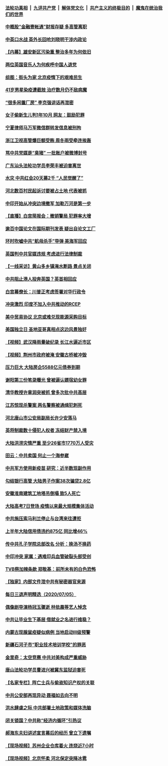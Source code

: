 

####  [法轮功真相](../../../../basic/blob/master/README.md?t=07070702) &nbsp;|&nbsp; [九评共产党](../../../../9ping.md/blob/master/README.md?t=07070702) &nbsp;|&nbsp; [解体党文化](../../../../jtdwh.md/blob/master/README.md?t=07070702)  &nbsp;|&nbsp; [共产主义的终极目的](../../../../gczydzjmd.md/blob/master/README.md?t=07070702) &nbsp;|&nbsp; [魔鬼在统治我们的世界](../../../../mgztzwmdsj.md/blob/master/README.md?t=07070702) 

#### [中概股“金融壹帐通”财报存疑 多高管离职](../pages/nsc413/n12237112.md?t=07070702) 

#### [中英口水战 英外长回呛刘晓明干涉内政论](../pages/nsc413/n12237345.md?t=07070702) 

#### [【内幕】雄安新区污染重 整治多年为何依旧](../pages/nsc413/n12229945.md?t=07070702) 

#### [两位英国音乐人为何疾呼中国人退党](../pages/nsc413/n12237136.md?t=07070702) 

#### [组图：街头为家 北京疫情下的艰难民生](../pages/nsc413/n12236618.md?t=07070702) 

#### [41岁男星染疫遭截肢 治疗数月仍不敌病魔](../pages/nsc413/n12237074.md?t=07070702) 

#### [“很多闲置厂房” 李克强讲话再泄密](../pages/nsc413/n12237124.md?t=07070702) 

#### [女子偷新生儿判1年10月 网友：鼓励犯罪](../pages/nsc413/n12236965.md?t=07070702) 

#### [宁夏律师马万军微信群转发信息被刑拘](../pages/nsc413/n12237043.md?t=07070702) 

#### [浙江卫视高管爆巨额受贿 周冬雨受牵连挨轰](../pages/nsc413/n12236838.md?t=07070702) 

#### [骂中共党媒是“臭猪” 一批账户被微博封号](../pages/nsc413/n12236958.md?t=07070702) 

#### [广东汕头法轮功学员李荣丰被迫害离世](../pages/nsc413/n12234088.md?t=07070702) 

#### [水灾 中共红会20天募2千 “人民觉醒了”](../pages/nsc413/n12236624.md?t=07070702) 

#### [河北数百村民起诉讨要被占土地 代表被抓](../pages/nsc413/n12236842.md?t=07070702) 

#### [中印开始从冲突边境撤军 加勒万河是第一步](../pages/nsc413/n12236708.md?t=07070702) 

#### [【直播】白宫简报会：撤销警局 犯罪率大增](../pages/nsc413/n12236567.md?t=07070702) 

#### [逾百中国论文在国际期刊发表 疑出自论文工厂](../pages/nsc413/n12236843.md?t=07070702) 

#### [环时吹嘘中共“航母杀手”导弹 美海军回应](../pages/nsc413/n12236663.md?t=07070702) 

#### [英国判中共官媒违规 考虑进行法律制裁](../pages/nsc413/n12236722.md?t=07070702) 

#### [【一线采访】黄山多乡镇淹水断路 景点关闭](../pages/nsc413/n12236492.md?t=07070702) 

#### [中共阻止港人投奔英国？英首相回应](../pages/nsc413/n12236576.md?t=07070702) 

#### [白宫幕僚长：川普正考虑签署对华行政令](../pages/nsc413/n12236557.md?t=07070702) 

#### [冲突激烈 印度不加入中共推动的RCEP](../pages/nsc413/n12236439.md?t=07070702) 

#### [美中贸易协议 北京或难兑现能源采购目标](../pages/nsc413/n12236355.md?t=07070702) 

#### [美国独立日 圣地亚哥真相点这边风景独好](../pages/nsc413/n12236330.md?t=07070702) 

#### [【视频】武汉降雨量破纪录 长江水逼近市区](../pages/nsc413/n12236154.md?t=07070702) 

#### [【视频】荆州市政府被淹 安徽古桥被冲毁](../pages/nsc413/n12236023.md?t=07070702) 

#### [压力巨大 大陆房企5588亿元债券到期](../pages/nsc413/n12235496.md?t=07070702) 

#### [谢阳第三份笔录曝光 曾被逼认嫖宿幼女罪](../pages/nsc413/n12235856.md?t=07070702) 


#### [清华教授许章润突被抓 曾多次批中共高层](../pages/nsc413/n12236051.md?t=07070702) 

#### [江苏惊现杀警案 两名警察被通缉犯刺死](../pages/nsc413/n12236065.md?t=07070702) 

#### [河北唐山市公安局副局长许少安落马](../pages/nsc413/n12235798.md?t=07070702) 

#### [英将制裁数十侵犯人权者 冻结财产禁入境](../pages/nsc413/n12235718.md?t=07070702) 

#### [大陆洪涝灾情严重 至少26省市1770万人受灾](../pages/nsc413/n12235421.md?t=07070702) 

#### [田云：中共卖国 何止一个海参崴](../pages/nsc413/n12235165.md?t=07070702) 

#### [中共军方使用新疫苗 研究：近半数现副作用](../pages/nsc413/n12235443.md?t=07070702) 

#### [勾结银行高管 大陆男子作案38次骗贷2.8亿](../pages/nsc413/n12235026.md?t=07070702) 

#### [安徽淮南建筑工地塔吊倒塌 致5人死亡](../pages/nsc413/n12235455.md?t=07070702) 

#### [大陆高考7日登场 疫情以来最大规模集体活动](../pages/nsc413/n12235290.md?t=07070702) 

#### [中共施压索马利兰停止与台湾来往遭拒](../pages/nsc413/n12235177.md?t=07070702) 

#### [上半年大陆信用债违约875亿 同比增46%](../pages/nsc413/n12234787.md?t=07070702) 

#### [传中共孔子学院总部改名 分析：换汤不换药](../pages/nsc413/n12235084.md?t=07070702) 

#### [中印冲突 家属：遇难印兵血管破裂头部受创](../pages/nsc413/n12235064.md?t=07070702) 

#### [TVB祭加辣条款 郑敬基：前所未有的白色恐怖](../pages/nsc413/n12234872.md?t=07070702) 

#### [【独家】内部文件泄中共有秘密器官来源](../pages/nsc413/n12223286.md?t=07070702) 

#### [每日三退声明精选（2020/07/05）](../pages/nsc413/n12234896.md?t=07070702) 

#### [偶像剧导演杨冠玉骤逝 林依晨等艺人悼念](../pages/nsc413/n12234607.md?t=07070702) 

#### [中共让毕业生下基层 借就业之名进行维稳？](../pages/nsc413/n12234643.md?t=07070702) 

#### [内蒙古现腺鼠疫疑似病例 当地启动Ⅲ级预警](../pages/nsc413/n12234567.md?t=07070702) 

#### [新疆石河子市“职业技术培训学校”的罪恶](../pages/nsc413/n12234341.md?t=07070702) 

#### [金里奇：太空竞赛 中共对美构成严重威胁](../pages/nsc413/n12234710.md?t=07070702) 

#### [唐山法轮功学员曹进兴被冀东监狱迫害死](../pages/nsc413/n12233897.md?t=07070702) 

#### [【名家专栏】阵亡士兵与偷盗知识产权的关联](../pages/nsc413/n12234199.md?t=07070702) 

#### [中共公安部再现异动 聂福如去向不明](../pages/nsc413/n12234426.md?t=07070702) 

#### [洪水肆虐之际 中共部署土地政策和媒体洗脑](../pages/nsc413/n12234528.md?t=07070702) 

#### [闭关锁国？中共称“经济内循环”引热议](../pages/nsc413/n12234416.md?t=07070702) 

#### [郝海东夫妇讲述宣言幕后的经历 曾立下遗嘱](../pages/nsc413/n12234136.md?t=07070702) 

#### [【现场视频】苏州企业仓库着火 连烧近7小时](../pages/nsc413/n12234173.md?t=07070702) 

#### [【现场视频】北京怀柔 河北保定突降冰雹](../pages/nsc413/n12234131.md?t=07070702) 

